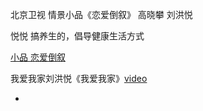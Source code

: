 
北京卫视
情景小品《恋爱倒叙》 高晓攀 刘洪悦

悦悦 搞养生的，倡导健康生活方式
 
[小品 恋爱倒叙](https://www.youtube.com/watch?v=AAzDX2tVsjk)

我爱我家刘洪悦《我爱我家》[video](https://v.qq.com/x/cover/8kce0uhgff7h5qt/l0015o82pcv.html)

-

